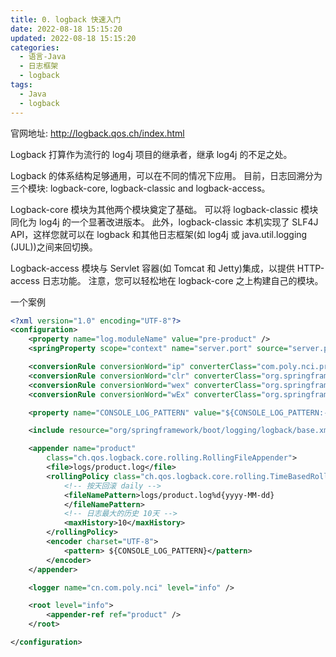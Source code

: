 ```yaml
---
title: 0. logback 快速入门
date: 2022-08-18 15:15:20
updated: 2022-08-18 15:15:20
categories:
  - 语言-Java
  - 日志框架
  - logback
tags:
  - Java
  - logback
---
```


官网地址: <http://logback.qos.ch/index.html>

Logback 打算作为流行的 log4j 项目的继承者，继承 log4j 的不足之处。

Logback 的体系结构足够通用，可以在不同的情况下应用。 目前，日志回溯分为三个模块: logback-core, logback-classic and logback-access。

Logback-core 模块为其他两个模块奠定了基础。 可以将 logback-classic 模块同化为 log4j 的一个显著改进版本。 此外，logback-classic 本机实现了 SLF4J API，这样您就可以在 logback 和其他日志框架(如 log4j 或 java.util.logging (JUL))之间来回切换。

Logback-access 模块与 Servlet 容器(如 Tomcat 和 Jetty)集成，以提供 HTTP-access 日志功能。 注意，您可以轻松地在 logback-core 之上构建自己的模块。

一个案例

```xml
<?xml version="1.0" encoding="UTF-8"?>
<configuration>
    <property name="log.moduleName" value="pre-product" />
    <springProperty scope="context" name="server.port" source="server.port"/>

    <conversionRule conversionWord="ip" converterClass="com.poly.nci.product.config.LogIpConfig" />
    <conversionRule conversionWord="clr" converterClass="org.springframework.boot.logging.logback.ColorConverter" />
    <conversionRule conversionWord="wex" converterClass="org.springframework.boot.logging.logback.WhitespaceThrowableProxyConverter" />
    <conversionRule conversionWord="wEx" converterClass="org.springframework.boot.logging.logback.ExtendedWhitespaceThrowableProxyConverter" />

    <property name="CONSOLE_LOG_PATTERN" value="${CONSOLE_LOG_PATTERN:-%clr(%d{yyyy-MM-dd HH:mm:ss.SSS}){faint} %-5level [${log.moduleName},%ip:${server.port},%X{X-B3-TraceId:-},%X{X-B3-SpanId:-},%X{X-B3-ParentSpanId:-},%thread]  %clr(%-40.40logger{39}){cyan} %clr(:){faint}  %m%n${LOG_EXCEPTION_CONVERSION_WORD:-%wEx}}"/>

    <include resource="org/springframework/boot/logging/logback/base.xml" />

    <appender name="product"
        class="ch.qos.logback.core.rolling.RollingFileAppender">
        <file>logs/product.log</file>
        <rollingPolicy class="ch.qos.logback.core.rolling.TimeBasedRollingPolicy">
            <!-- 按天回滚 daily -->
            <fileNamePattern>logs/product.log%d{yyyy-MM-dd}
            </fileNamePattern>
            <!-- 日志最大的历史 10天 -->
            <maxHistory>10</maxHistory>
        </rollingPolicy>
        <encoder charset="UTF-8">
            <pattern> ${CONSOLE_LOG_PATTERN}</pattern>
        </encoder>
    </appender>

    <logger name="cn.com.poly.nci" level="info" />

    <root level="info">
        <appender-ref ref="product" />
    </root>

</configuration>
```
